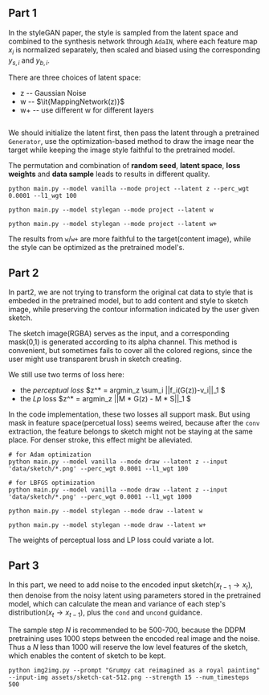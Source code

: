 ## Part 1

In the styleGAN paper, the style is sampled from the latent space and combined to the synthesis network through ``AdaIN``, where each feature map $x_i$ is normalized separately, then scaled and biased using the corresponding $y_{s,i}$ and $y_{b,i}$.

There are three choices of latent space:
*  z -- Gaussian Noise
*  w -- $\it{MappingNetwork(z)}$
*  w+ -- use different w for different layers

<img styleGAN latent space>

We should initialize the latent first, then pass the latent through a pretrained ``Generator``, use the optimization-based method to draw the image near the target while keeping the image style faithful to the pretrained model.

The permutation and combination of **random seed**, **latent space**, **loss weights** and **data sample** leads to results in different quality. 


```
python main.py --model vanilla --mode project --latent z --perc_wgt 0.0001 --l1_wgt 100

python main.py --model stylegan --mode project --latent w

python main.py --model stylegan --mode project --latent w+
```

The results from ``w``/``w+`` are more faithful to the target(content image), while the style can be optimized as the pretrained model's.


## Part 2

In part2, we are not trying to transform the original cat data to style that is embeded in the pretrained model, but to add content and style to sketch image, while preserving the contour information indicated by the user given sketch.

The sketch image(RGBA) serves as the input, and a corresponding mask(0,1) is generated according to its alpha channel. This method is convenient, but sometimes fails to cover all the colored regions, since the user might use transparent brush in sketch creating.

We still use two terms of loss here:

* the *perceptual loss* $z^* = argmin_z \sum_i ||f_i(G(z))-v_i||_1
$
* the *Lp* loss $z^* = argmin_z ||M * G(z) - M * S||_1
$

In the code implementation, these two losses all support mask. But using mask in feature space(percetual loss) seems weired, because after the ``conv`` extraction, the feature belongs to sketch might not be staying at the same place. For denser stroke, this effect might be alleviated.

```
# for Adam optimization
python main.py --model vanilla --mode draw --latent z --input 'data/sketch/*.png' --perc_wgt 0.0001 --l1_wgt 100

# for LBFGS optimization
python main.py --model vanilla --mode draw --latent z --input 'data/sketch/*.png' --perc_wgt 0.0001 --l1_wgt 1000

python main.py --model stylegan --mode draw --latent w

python main.py --model stylegan --mode draw --latent w+
```
The weights of perceptual loss and LP loss could variate a lot. 

## Part 3

In this part, we need to add noise to the encoded input sketch$(x_{t-1} \rightarrow x_{t})$, then denoise from the noisy latent using parameters stored in the pretrained model, which can calculate the mean and variance of each step's distribution$(x_{t} \rightarrow x_{t-1})$, plus the ``cond`` and ``uncond`` guidance.

The sample step $N$ is recommended to be 500-700, because the DDPM pretraining uses 1000 steps between the encoded real image and the noise. Thus a $N$ less than 1000 will reserve the low level features of the sketch, which enables the content of sketch to be kept.

```
python img2img.py --prompt "Grumpy cat reimagined as a royal painting" --input-img assets/sketch-cat-512.png --strength 15 --num_timesteps 500
```


